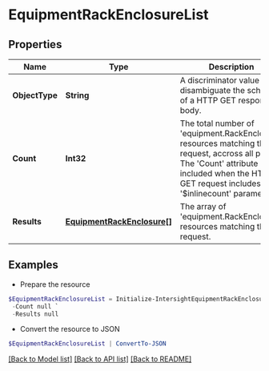 # EquipmentRackEnclosureList
## Properties

Name | Type | Description | Notes
------------ | ------------- | ------------- | -------------
**ObjectType** | **String** | A discriminator value to disambiguate the schema of a HTTP GET response body. | 
**Count** | **Int32** | The total number of &#39;equipment.RackEnclosure&#39; resources matching the request, accross all pages. The &#39;Count&#39; attribute is included when the HTTP GET request includes the &#39;$inlinecount&#39; parameter. | [optional] 
**Results** | [**EquipmentRackEnclosure[]**](EquipmentRackEnclosure.md) | The array of &#39;equipment.RackEnclosure&#39; resources matching the request. | [optional] 

## Examples

- Prepare the resource
```powershell
$EquipmentRackEnclosureList = Initialize-IntersightEquipmentRackEnclosureList  -ObjectType null `
 -Count null `
 -Results null
```

- Convert the resource to JSON
```powershell
$EquipmentRackEnclosureList | ConvertTo-JSON
```

[[Back to Model list]](../README.md#documentation-for-models) [[Back to API list]](../README.md#documentation-for-api-endpoints) [[Back to README]](../README.md)

